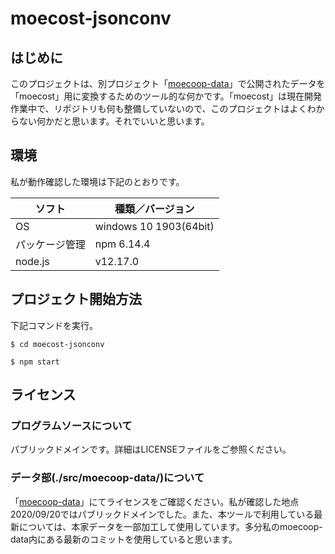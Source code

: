 # moecost-jsonconv

## はじめに

このプロジェクトは、別プロジェクト「[moecoop-data](https://github.com/coop-mojo/moecoop-data)」で公開されたデータを「moecost」用に変換するためのツール的な何かです。「moecost」は現在開発作業中で、リポジトリも何も整備していないので、このプロジェクトはよくわからない何かだと思います。それでいいと思います。

## 環境

私が動作確認した環境は下記のとおりです。

|ソフト|種類／バージョン|
| ---- | ------ |
| OS | windows 10 1903(64bit)|
| パッケージ管理| npm 6.14.4|
| node.js| v12.17.0|

## プロジェクト開始方法

下記コマンドを実行。
```
$ cd moecost-jsonconv

$ npm start
```

## ライセンス

### プログラムソースについて

パブリックドメインです。詳細はLICENSEファイルをご参照ください。

### データ部(./src/moecoop-data/)について

「[moecoop-data](https://github.com/coop-mojo/moecoop-data)」にてライセンスをご確認ください。私が確認した地点2020/09/20ではパブリックドメインでした。また、本ツールで利用している最新については、本家データを一部加工して使用しています。多分私のmoecoop-data内にある最新のコミットを使用していると思います。
